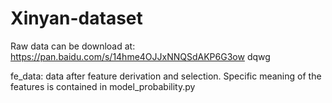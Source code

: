 # Xinyan-dataset

Raw data can be download at:
https://pan.baidu.com/s/14hme4OJJxNNQSdAKP6G3ow      dqwg 


fe_data: data after feature derivation and selection. Specific meaning of the features is contained in model_probability.py
